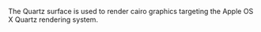 The Quartz surface is used to render cairo graphics targeting the Apple OS X Quartz rendering system.
